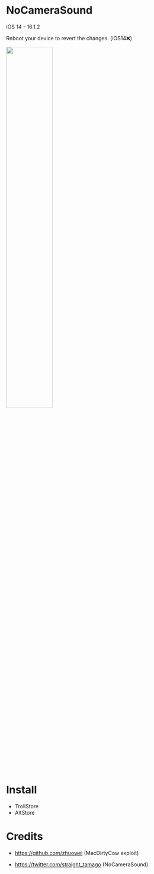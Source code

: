 # NoCameraSound

iOS 14 - 16.1.2

Reboot your device to revert the changes. (iOS14❌)

<img src="{[画像URL](https://user-images.githubusercontent.com/121408851/210470739-37a42f84-c9b7-4af5-bd56-faf34b3b19b1.PNG)}" width="50%" />


# Install
- TrollStore
- AltStore

# Credits
- https://github.com/zhuowei (MacDirtyCow exploit)

- https://twitter.com/straight_tamago (NoCameraSound)
